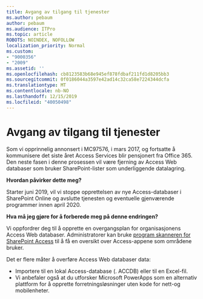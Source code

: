 ```yaml
---
title: Avgang av tilgang til tjenester
ms.author: pebaum
author: pebaum
ms.audience: ITPro
ms.topic: article
ROBOTS: NOINDEX, NOFOLLOW
localization_priority: Normal
ms.custom:
- "9000356"
- "2009"
ms.assetid: ''
ms.openlocfilehash: cb8123583b68e945ef878fdbaf211fd1d8205bb3
ms.sourcegitcommit: 0f0186044a3597e42ad14c32ca58e7224344dcfa
ms.translationtype: MT
ms.contentlocale: nb-NO
ms.lasthandoff: 12/15/2019
ms.locfileid: "40050498"
---
```

# <a name="access-services-retirement"></a>Avgang av tilgang til tjenester

Som vi opprinnelig annonsert i MC97576, i mars 2017, og fortsatte å kommunisere det siste året Access Services blir pensjonert fra Office 365. Den neste fasen i denne prosessen vil være fjerning av Access Web databaser som bruker SharePoint-lister som underliggende datalagring.

**Hvordan påvirker dette meg?**

Starter juni 2019, vil vi stoppe opprettelsen av nye Access-databaser i SharePoint Online og avslutte tjenesten og eventuelle gjenværende programmer innen april 2020.

**Hva må jeg gjøre for å forberede meg på denne endringen?**

Vi oppfordrer deg til å opprette en overgangsplan for organisasjonens Access Web databaser. Administratorer kan bruke [program skanneren for SharePoint Access](https://github.com/SharePoint/PnP-Tools/tree/master/Solutions/SharePoint.AccessApp.Scanner) til å få en oversikt over Access-appene som områdene bruker.

Det er flere måter å overføre Access Web databaser data:

- Importere til en lokal Access-database (. ACCDB) eller til en Excel-fil.
- Vi anbefaler også at du utforsker Microsoft PowerApps som en alternativ plattform for å opprette forretningsløsninger uten kode for nett-og mobilenheter.